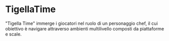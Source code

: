 # TigellaTime
"Tigella Time" immerge i giocatori nel ruolo di un personaggio chef, il cui obiettivo è navigare attraverso ambienti multilivello composti da piattaforme e scale.

